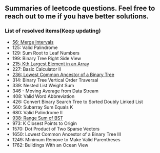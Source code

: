 ## Summaries of leetcode questions. Feel free to reach out to me if you have better solutions.

### List of resolved items(Keep updating)

- [56: Merge Intervals](https://github.com/yimingdeveloper/leetcode/blob/main/5x/56-Merge%20Intervals.md)
- 125: Valid Palindrome
- 129: Sum Root to Leaf Numbers
- 199: Binary Tree Right Side View
- [215: Kth Largest Element in an Array](https://github.com/yimingdeveloper/leetcode/blob/main/21x/215-Kth%20Largest%20Element%20in%20an%20Array.md)
- 227: Basic Calculator II
- [236: Lowest Common Ancestor of a Binary Tree](https://github.com/yimingdeveloper/leetcode/blob/main/23x/236-Lowest%20Common%20Ancestor%20of%20a%20Binary%20Tree.md)
- 314: Binary Tree Vertical Order Traversal
- 339: Nested List Weight Sum
- 346 - Moving Average from Data Stream
- 408: Valid Word Abbreviation
- 426: Convert Binary Search Tree to Sorted Doubly Linked List
- 560: Subarray Sum Equals K
- 680: Valid Palindrome II
- [938: Range Sum of BST](https://github.com/yimingdeveloper/leetcode/blob/main/93x/938-Range%20Sum%20of%20BST)
- 973: K Closest Points to Origin
- 1570: Dot Product of Two Sparse Vectors
- 1650: Lowest Common Ancestor of a Binary Tree III
- 1249: Minimum Remove to Make Valid Parentheses
- 1762: Buildings With an Ocean View
